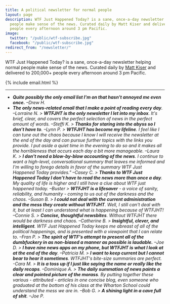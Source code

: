 ```yaml
---
title: A political newsletter for normal people
layout: page
description: WTF Just Happened Today? is a sane, once-a-day newsletter helping normal
  people make sense of the news. Curated daily by Matt Kiser and delivered to 200,000+
  people every afternoon around 3 pm Pacific.
image:
  twitter: "/public/wtf-subscribe.jpg"
  facebook: "/public/wtf-subscribe.jpg"
redirect_from: "/newsletter/"
---
```


<p class="lead">WTF Just Happened Today? is a sane, once-a-day newsletter helping normal people make sense of the news. Curated daily by <a href="{{ site.url }}{{ site.baseurl }}/author/matt-kiser/">Matt Kiser</a> and delivered to 200,000+ people every afternoon around 3 pm Pacific.</p>

{% include email.html %}
 
---

* ***Quite possibly the only email list I'm on that hasn't annoyed me even once.** –Drew H.*
* ***The only news-related email that I make a point of reading every day**. –Lorraine N.*
*>* ***WTFJHT is the only newsletter I let into my inbox**. It's brief, clear, and covers the perfect selection of news in the perfect amount of words. –Steffi K.*
*>* ***Thanks for staring into the abyss so I don’t have to**. –Lynn P.*
*>* ***WTFJHT has become my lifeline**. I feel like I can tune out the chaos because I know I will receive the newsletter at the end of the day and can pursue further topics with the links you provide. I put aside a quiet time in the evening to do so and it makes all the horribleness that occurs each day a bit more manageable. –Laura K.*
*>* ***I don't need a blow-by-blow accounting of the news**. I continue to want a high-level, conversational summary that leaves me informed and I'm willing to forego details in favor of the summary WTF Just Happened Today provides." –Casey C.*
*>* ***Thanks to WTF Just Happened Today I don’t have to read the news more than once a day**. My quality of life is higher and I still have a clue about WTF just happened today. –Buster*
*>* ***WTFJHT is a lifesaver** - a voice of sanity, reliability, and humanity - coming to us out of the darkness and the chaos. –Susan B.*
*>* ***I could not deal with the current administration and the mess they create without WTFJHT**. Well, I still can't deal with it, but at least I can understand what is happening because of WTFJHT! –Connie S.*
*>* ***Concise, thoughtful newsbites**. Without WTFJHT there would be darkness and chaos. –Catherine B.*
*>* ***Insightful, clever, and intelligent**. WTF Just Happened Today keeps me abreast of all of the political happenings, and is presented with a viewpoint that I can relate to. –Fran P.*
*>* ***The spirit of WTF's attempt to present all of the dumbfuckery in as non-biased a manner as possible is laudable.** –Joe D.*
*>*  ***I have nine news apps on my phone, but WTFJHT is what I look at at the end of the day**. –Patricia M.*
*>* ***I want to keep current but I cannot bear to hear it sometimes**. WTFJHT's bite-size summaries are perfect. -Cara M.*
*>* ***It is a toss up if I just like saying the name or really like the daily recaps**. –Dominique A.*
*>* ***The daily summation of news paints a clear and pointed picture of the morass**. By putting together these various - attributed - articles in one concise blog, even someone who graduated at the bottom of his class at the Wharton School could understand the mess we are in. –Bob G.*
*>* ***A shining light in a cave full of shit**. –Joe P.* 
